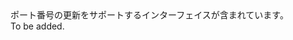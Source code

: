 <Namespace Name="Microsoft.Azure.Management.Network.Fluent.HasPort.Update">
  <Docs>
    <summary>ポート番号の更新をサポートするインターフェイスが含まれています。</summary> 
    <remarks>To be added.</remarks>
  </Docs>
</Namespace>
